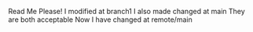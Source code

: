 Read Me Please!
I modified at branch1
I also made changed at main
They are both acceptable
Now I have changed at remote/main

